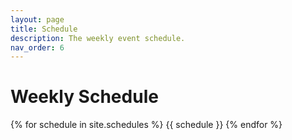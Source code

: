 ```yaml
---
layout: page
title: Schedule
description: The weekly event schedule.
nav_order: 6
---
```


# Weekly Schedule

{% for schedule in site.schedules %}
{{ schedule }}
{% endfor %}
